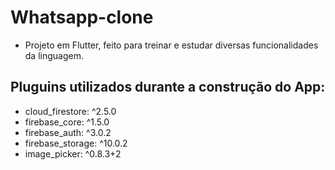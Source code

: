 # Whatsapp-clone

- Projeto em Flutter, feito para treinar e estudar diversas funcionalidades da linguagem.

## Pluguins utilizados durante a construção do App:

- cloud_firestore: ^2.5.0
- firebase_core: ^1.5.0
- firebase_auth: ^3.0.2
- firebase_storage: ^10.0.2
- image_picker: ^0.8.3+2




